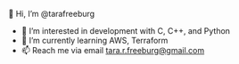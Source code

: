 👋 Hi, I’m @tarafreeburg
- 👀 I’m interested in development with C, C++, and Python
- 🌱 I’m currently learning AWS, Terraform
- 📫 Reach me via email tara.r.freeburg@gmail.com

<!---
tarafreeburg/tarafreeburg is a ✨ special ✨ repository because its `README.md` (this file) appears on your GitHub profile.
You can click the Preview link to take a look at your changes.
--->
